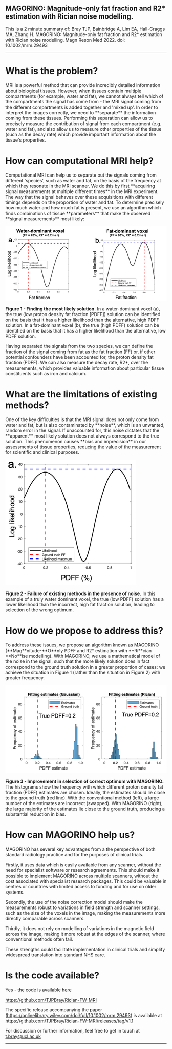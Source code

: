 ## MAGORINO: Magnitude-only fat fraction and R2* estimation with Rician noise modelling.

This is a 2 minute summary of:
Bray TJP, Bainbridge A, Lim EA, Hall-Craggs MA, Zhang H. MAGORINO: Magnitude-only fat fraction and R2* estimation with Rician noise modelling. Magn Reson Med 2022. doi: 10.1002/mrm.29493

<hr>
<h1> What is the problem? </h1>
MRI is a powerful method that can provide incredibly detailed information about biological tissues. However, when tissues contain multiple compartments (for example, water and fat), we cannot always tell which of the compartments the signal has come from - the MRI signal coming from the different compartments is added together and 'mixed up'. In order to interpret the images correctly, we need to **separate** the information coming from these tissues. Performing this separation can allow us to precisely measure the contribution of signal from each compartment (e.g. water and fat), and also allow us to measure other properties of the tissue (such as the decay rate) which provide important information about the tissue's properties. 

<h1> How can computational MRI help? </h1>
Computational MRI can help us to separate out the signals coming from different 'species', such as water and fat, on the basis of the frequency at which they resonate in the MRI scanner. We do this by first **acquiring signal measurements at multiple different times** in the MRI experiment. The way that the signal behaves over these acquisitions with different timings depends on the proportion of water and fat. To determine precisely how much water and how much fat is present, we use an algorithm which finds combinations of tissue **parameters** that make the observed **signal measurements** most likely:

![My photo](/Images/Fig1c.png)

**Figure 1 - Finding the most likely solution.** In a water-dominant voxel (a), the true (low proton density fat fraction [PDFF]) solution can be identified on the basis that it has a higher likelihood than the alternative, high PDFF solution. In a fat-dominant voxel (b), the true (high PDFF) solution can be identified on the basis that it has a higher likelihood than the alternative, low PDFF solution.

Having separated the signals from the two species, we can define the fraction of the signal coming from fat as the fat fraction (FF) or, if other potential confounders have been accounted for, the proton density fat fraction (PDFF). We can also measure the decay rate, R2*, over the measurements, which provides valuable information about particular tissue constituents such as iron and calcium. 

<h1> What are the limitations of existing methods? </h1>
One of the key difficulties is that the MRI signal does not only come from water and fat, but is also contaminated by **noise**, which is an unwanted, random error in the signal. If unaccounted for, this noise dictates that the **apparent** most likely solution does not always correspond to the true solution. This phenomenon causes **bias and imprecision** in our assessments of tissue properties, reducing the value of the measurement for scientific and clinical purposes. 

![My photo](/Images/Fig2.png)

**Figure 2 - Failure of existing methods in the presence of noise.** In this example of a truly water dominant voxel, the true (low PDFF) solution has a lower likelihood than the incorrect, high fat fraction solution, leading to selection of the wrong optimum. 

<h1> How do we propose to address this? </h1>
To address these issues, we propose an algorithm known as MAGORINO (**Mag**nitude-**O**nly PDFF and R2* estimation with **Ri**cian **No**ise modelling). With MAGORINO, we use a mathematical model of the noise in the signal, such that the more likely solution does in fact correspond to the ground truth solution in a greater proportion of cases: we achieve the situation in Figure 1 (rather than the situation in Figure 2) with greater frequency. 

![My photo](/Images/Fig3.png)

**Figure 3 - Improvement in selection of correct optimum with MAGORINO.** The histograms show the frequency with which different proton density fat fraction (PDFF) estimates are chosen. Ideally, the estimates should lie close to the ground truth (red line). With the conventional method (left), a large number of the estimates are incorrect (swapped). With MAGORINO (right), the large majority of the estimates lie close to the ground truth, producing a substantial reduction in bias. 

<h1> How can MAGORINO help us? </h1>
MAGORINO has several key advantages from a the perspective of both standard radiology practice and for the purposes of clinical trials. 

Firstly, it uses data which is easily available from any scanner, without the need for specialist software or research agreements. This should make it possible to implement MAGORINO across multiple scanners, without the cost associated with specialist research packages. This could be valuable in centres or countries with limited access to funding and for use on older systems. 

Secondly, the use of the noise correction model should make the measurements robust to variations in field strength and scanner settings, such as the size of the voxels in the image, making the measurements more directly comparable across scanners. 

Thirdly, it does not rely on modelling of variations in the magnetic field across the image, making it more robust at the edges of the scanner, where conventional methods often fail. 

These strengths could facilitate implementation in clinical trials and simplify widespread translation into standard NHS care. 

<h1> Is the code available? </h1>
Yes - the code is available <a href="https://github.com/TJPBray/Rician-FW-MRI)">here</a>

https://github.com/TJPBray/Rician-FW-MRI

The specific release accompanying the paper (https://onlinelibrary.wiley.com/doi/full/10.1002/mrm.29493) is available at 
https://github.com/TJPBray/Rician-FW-MRI/releases/tag/v1.1

For discussion or further information, feel free to get in touch at
t.bray@ucl.ac.uk

<hr>

